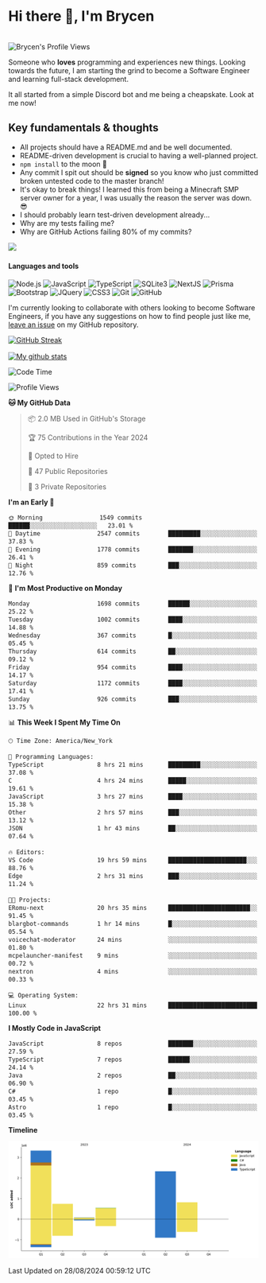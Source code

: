 # Hi there 👋, I'm Brycen

<br>
<img src="https://komarev.com/ghpvc/?username=BrycensRanch" alt="Brycen's Profile Views" />

Someone who **loves** programming and experiences new things. Looking towards the future, I am starting the grind to become a Software Engineer and learning full-stack development.

It all started from a simple Discord bot and me being a cheapskate. Look at me now!

## Key fundamentals & thoughts

- All projects should have a README.md and be well documented.
- README-driven development is crucial to having a well-planned project.
- `npm install` to the moon 🚀
- Any commit I spit out should be **signed** so you know who just committed broken untested code to the master branch!
- It's okay to break things! I learned this from being a Minecraft SMP server owner for a year, I was usually the reason the server was down. 😎
- I should probably learn test-driven development already...
- Why are my tests failing me?
- Why are GitHub Actions failing 80% of my commits? 

<img src="https://res.cloudinary.com/practicaldev/image/fetch/s--OoBLh7-Q--/c_limit%2Cf_auto%2Cfl_progressive%2Cq_auto%2Cw_880/https://cdn-images-1.medium.com/max/1614/1%2A8BlqJ8lNVZzuRjAg1mZ50w.png" height="400"/>

<h4>Languages and tools</h4>
<p>
  <img src="https://img.shields.io/badge/node.js%20-%2343853D.svg?&style=for-the-badge&logo=node.js&logoColor=white" alt="Node.js" />
  <img src="https://img.shields.io/badge/javascript%20-%23323330.svg?&style=for-the-badge&logo=javascript&logoColor=%23F7DF1E" alt="JavaScript" />
  <img src="https://img.shields.io/badge/typescript%20-%23323330.svg?&style=for-the-badge&logo=typescript&logoColor=#3467eb" alt="TypeScript" />
  <img src="https://img.shields.io/badge/sqlite3%20-%23323330.svg?&style=for-the-badge&logo=sqlite&logoColor=#3467eb" alt="SQLite3" />
  <img src="https://img.shields.io/badge/Next.JS%20-%23323330.svg?&style=for-the-badge&logo=next.js&logoColor=#3467eb" alt="NextJS" />
  <img src="https://img.shields.io/badge/Prisma%20-%23323330.svg?&style=for-the-badge&logo=prisma&logoColor=#3467eb" alt="Prisma" />
  <img src="https://img.shields.io/badge/bootstrap%20-%23323330.svg?&style=for-the-badge&logo=bootstrap" alt="Bootstrap" />
  <img src="https://img.shields.io/badge/jquery%20-%23323330.svg?&style=for-the-badge&logo=jquery" alt="JQuery" />
  <img src="https://img.shields.io/badge/css3%20-%23323330.svg?&style=for-the-badge&logo=css3" alt="CSS3" />
  <img src="https://img.shields.io/badge/git%20-%23323330.svg?&style=for-the-badge&logo=git" alt="Git" />
  <img src="https://img.shields.io/badge/github%20-%23323330.svg?&style=for-the-badge&logo=github" alt="GitHub" />
</p>

 I'm currently looking to collaborate with others looking to become Software Engineers, if you have any suggestions on how to find people just like me, [leave an issue](https://github.com/BrycensRanch/BrycensRanch/issues/new) on my GitHub repository.
 
 <p><a href="https://git.io/streak-stats"><img src="https://streak-stats.demolab.com?user=BrycensRanch&amp;theme=dark&amp;hide_border=true&amp;fire=EB5454&amp;ring=0CEB19" alt="GitHub Streak"></a></p>

<a href="https://github.com/anuraghazra/github-readme-stats">
  <img align="center" src="https://github-readme-stats.anuraghazra1.vercel.app/api?username=BrycensRanch&show_icons=true&line_height=27&include_all_commits=true" alt="My github stats" />
</a>

<!--START_SECTION:waka-->
![Code Time](http://img.shields.io/badge/Code%20Time-840%20hrs%2057%20mins-blue)

![Profile Views](http://img.shields.io/badge/Profile%20Views-0-blue)

**🐱 My GitHub Data** 

> 📦 2.0 MB Used in GitHub's Storage 
 > 
> 🏆 75 Contributions in the Year 2024
 > 
> 💼 Opted to Hire
 > 
> 📜 47 Public Repositories 
 > 
> 🔑 3 Private Repositories 
 > 
**I'm an Early 🐤** 

```text
🌞 Morning                1549 commits        ██████░░░░░░░░░░░░░░░░░░░   23.01 % 
🌆 Daytime                2547 commits        █████████░░░░░░░░░░░░░░░░   37.83 % 
🌃 Evening                1778 commits        ███████░░░░░░░░░░░░░░░░░░   26.41 % 
🌙 Night                  859 commits         ███░░░░░░░░░░░░░░░░░░░░░░   12.76 % 
```
📅 **I'm Most Productive on Monday** 

```text
Monday                   1698 commits        ██████░░░░░░░░░░░░░░░░░░░   25.22 % 
Tuesday                  1002 commits        ████░░░░░░░░░░░░░░░░░░░░░   14.88 % 
Wednesday                367 commits         █░░░░░░░░░░░░░░░░░░░░░░░░   05.45 % 
Thursday                 614 commits         ██░░░░░░░░░░░░░░░░░░░░░░░   09.12 % 
Friday                   954 commits         ████░░░░░░░░░░░░░░░░░░░░░   14.17 % 
Saturday                 1172 commits        ████░░░░░░░░░░░░░░░░░░░░░   17.41 % 
Sunday                   926 commits         ███░░░░░░░░░░░░░░░░░░░░░░   13.75 % 
```


📊 **This Week I Spent My Time On** 

```text
🕑︎ Time Zone: America/New_York

💬 Programming Languages: 
TypeScript               8 hrs 21 mins       █████████░░░░░░░░░░░░░░░░   37.08 % 
C                        4 hrs 24 mins       █████░░░░░░░░░░░░░░░░░░░░   19.61 % 
JavaScript               3 hrs 27 mins       ████░░░░░░░░░░░░░░░░░░░░░   15.38 % 
Other                    2 hrs 57 mins       ███░░░░░░░░░░░░░░░░░░░░░░   13.12 % 
JSON                     1 hr 43 mins        ██░░░░░░░░░░░░░░░░░░░░░░░   07.64 % 

🔥 Editors: 
VS Code                  19 hrs 59 mins      ██████████████████████░░░   88.76 % 
Edge                     2 hrs 31 mins       ███░░░░░░░░░░░░░░░░░░░░░░   11.24 % 

🐱‍💻 Projects: 
ERomu-next               20 hrs 35 mins      ███████████████████████░░   91.45 % 
blargbot-commands        1 hr 14 mins        █░░░░░░░░░░░░░░░░░░░░░░░░   05.54 % 
voicechat-moderator      24 mins             ░░░░░░░░░░░░░░░░░░░░░░░░░   01.80 % 
mcpelauncher-manifest    9 mins              ░░░░░░░░░░░░░░░░░░░░░░░░░   00.72 % 
nextron                  4 mins              ░░░░░░░░░░░░░░░░░░░░░░░░░   00.33 % 

💻 Operating System: 
Linux                    22 hrs 31 mins      █████████████████████████   100.00 % 
```

**I Mostly Code in JavaScript** 

```text
JavaScript               8 repos             ███████░░░░░░░░░░░░░░░░░░   27.59 % 
TypeScript               7 repos             ██████░░░░░░░░░░░░░░░░░░░   24.14 % 
Java                     2 repos             ██░░░░░░░░░░░░░░░░░░░░░░░   06.90 % 
C#                       1 repo              █░░░░░░░░░░░░░░░░░░░░░░░░   03.45 % 
Astro                    1 repo              █░░░░░░░░░░░░░░░░░░░░░░░░   03.45 % 
```



**Timeline**

![Lines of Code chart](https://raw.githubusercontent.com/BrycensRanch/BrycensRanch/main/assets/bar_graph.png)


 Last Updated on 28/08/2024 00:59:12 UTC
<!--END_SECTION:waka-->

<!--
**BrycensRanch/BrycensRanch** is a ✨ _special_ ✨ repository because its `README.md` (this file) appears on your GitHub profile.

Here are some ideas to get you started:

- 🔭 I’m currently working on ...
- 🌱 I’m currently learning ...
- 👯 I’m looking to collaborate on ...
- 🤔 I’m looking for help with ...
- 💬 Ask me about ...
- 📫 How to reach me: ...
- 😄 Pronouns: ...
- ⚡ Fun fact: ...
-->
